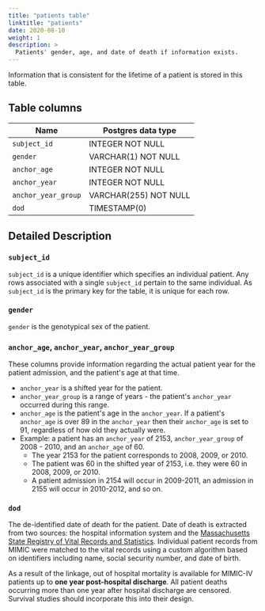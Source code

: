 ```yaml
---
title: "patients table"
linktitle: "patients"
date: 2020-08-10
weight: 1
description: >
  Patients' gender, age, and date of death if information exists.
---
```


Information that is consistent for the lifetime of a patient is stored in this table.

## Table columns

Name | Postgres data type
---- | ----
`subject_id` | INTEGER NOT NULL
`gender` | VARCHAR(1) NOT NULL
`anchor_age` | INTEGER NOT NULL
`anchor_year` | INTEGER NOT NULL
`anchor_year_group` | VARCHAR(255) NOT NULL
`dod` | TIMESTAMP(0)

## Detailed Description

### `subject_id`

`subject_id` is a unique identifier which specifies an individual patient. Any rows associated with a single `subject_id` pertain to the same individual. As `subject_id` is the primary key for the table, it is unique for each row. 

### `gender`

`gender` is the genotypical sex of the patient.

### `anchor_age`, `anchor_year`, `anchor_year_group`

These columns provide information regarding the actual patient year for the patient admission, and the patient's age at that time.

* `anchor_year` is a shifted year for the patient.
* `anchor_year_group` is a range of years - the patient's `anchor_year` occurred during this range.
* `anchor_age` is the patient's age in the `anchor_year`. If a patient's `anchor_age` is over 89 in the `anchor_year` then their `anchor_age` is set to 91, regardless of how old they actually were.
* Example: a patient has an `anchor_year` of 2153, `anchor_year_group` of 2008 - 2010, and an `anchor_age` of 60.
  * The year 2153 for the patient corresponds to 2008, 2009, or 2010.
  * The patient was 60 in the shifted year of 2153, i.e. they were 60 in 2008, 2009, or 2010.
  * A patient admission in 2154 will occur in 2009-2011, an admission in 2155 will occur in 2010-2012, and so on.

### `dod`

The de-identified date of death for the patient. Date of death is extracted from two sources: the hospital information system and the [Massachusetts State Registry of Vital Records and Statistics](https://www.mass.gov/orgs/registry-of-vital-records-and-statistics).
Individual patient records from MIMIC were matched to the vital records using a custom algorithm based on identifiers including name, social security number, and date of birth.

As a result of the linkage, out of hospital mortality is available for MIMIC-IV patients up to **one year post-hospital discharge**. All patient deaths occurring more than one year after hospital discharge are censored.
Survival studies should incorporate this into their design.